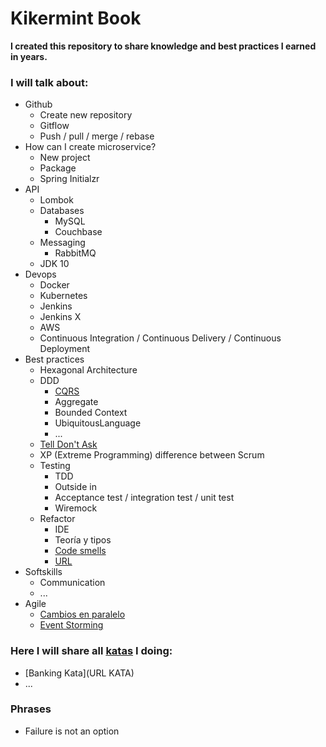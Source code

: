 # Kikermint Book

**I created this repository to share knowledge and best practices I earned in years.**

### I will talk about:
- Github
    - Create new repository
    - Gitflow
    - Push / pull / merge / rebase
- How can I create microservice?
    - New project
    - Package 
    - Spring Initialzr
- API
    - Lombok
    - Databases 
        - MySQL
        - Couchbase
    - Messaging
        - RabbitMQ
    - JDK 10
- Devops
    - Docker
    - Kubernetes
    - Jenkins
    - Jenkins X
    - AWS
    - Continuous Integration / Continuous Delivery / Continuous Deployment
- Best practices
    - Hexagonal Architecture
    - DDD
        - [CQRS](https://martinfowler.com/bliki/CQRS.html)
        - Aggregate
        - Bounded Context
        - UbiquitousLanguage
        - ...
    - [Tell Don't Ask](https://martinfowler.com/bliki/TellDontAsk.html)
    - XP (Extreme Programming) difference between Scrum
    - Testing
        - TDD
        - Outside in
        - Acceptance test / integration test / unit test
        - Wiremock
    - Refactor
        - IDE
        - Teoría y tipos
        - [Code smells](https://joind.in/event/software-crafters-barcelona-2018/calisthenics---smells---solid---cohesion--cupling-connecting-the-dots) 
        - [URL](https://joind.in/event/software-crafters-barcelona-2018/communication-antipatterns-and-where-to-find-them) 
- Softskills
    - Communication
    - ...    
- Agile 
    - [Cambios en paralelo](https://joind.in/event/software-crafters-barcelona-2018/cambios-en-paralelo-cambios-grandes-pasos-pequeos-workshop) 
    - [Event Storming](eventstorming.md)

### Here I will share all [katas](http://kata-log.rocks/) I doing:
- [Banking Kata](URL KATA)
- ...


### Phrases
- Failure is not an option